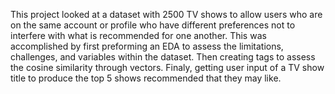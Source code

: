 This project looked at a dataset with 2500 TV shows to allow users who are on the same account or profile who have different preferences not to interfere with what is recommended for one another. This was accomplished by first preforming an EDA to assess the limitations, challenges, and variables within the dataset. Then creating tags to assess the cosine similarity through vectors. Finaly, getting user input of a TV show title to produce the top 5 shows recommended that they may like.
